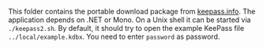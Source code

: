 This folder contains the portable download package from [keepass.info](http://keepass.info/download.html).
The application depends on .NET or Mono. On a Unix shell it can be started via `./keepass2.sh`. By default,
it should try to open the example KeePass file `../local/example.kdbx`. You need to enter `password` as password.
